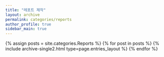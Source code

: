 ```yaml
---
title: "레포트 제작"
layout: archive
permalink: categories/reports
author_profile: true
sidebar_main: true
---
```


{% assign posts = site.categories.Reports %}
{% for post in posts %} {% include archive-single2.html type=page.entries_layout %} {% endfor %}